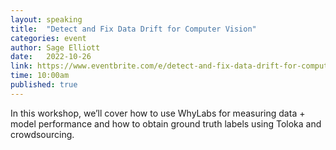 ```yaml
---
layout: speaking
title:  "Detect and Fix Data Drift for Computer Vision"
categories: event
author: Sage Elliott
date:   2022-10-26
link: https://www.eventbrite.com/e/detect-and-fix-data-drift-for-computer-vision-with-toloka-whylabs-tickets-431071385117?aff=sage
time: 10:00am
published: true
---
```

In this workshop, we’ll cover how to use WhyLabs for measuring data + model performance and how to obtain ground truth labels using Toloka and crowdsourcing.